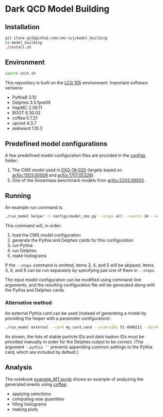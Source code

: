 # Dark QCD Model Building

## Installation

```bash
git clone git@github.com:cms-svj/model_building
cd model_building
./install.sh
```

## Environment

```bash
source init.sh
```

This repository is built on the [LCG 105](https://lcginfo.cern.ch/release_packages/105/x86_64-el9-gcc12-opt/) environment.
Important software versions:
* Pythia8 3.10
* Delphes 3.5.1pre09
* HepMC 2.06.11
* ROOT 6.30.02
* coffea 0.7.21
* uproot 4.3.7
* awkward 1.10.3

## Predefined model configurations

A few predefined model configuration files are provided in the [configs](./configs) folder:
1. The CMS model used in [EXO-19-020](https://arxiv.org/abs/2112.11125) (largely based on [arXiv:1503.00009](https://www.arxiv.org/abs/1503.00009) and [arXiv:1707.05326](https://arxiv.org/abs/1707.05326)).
2. One of the Snowmass benchmark models from [arXiv:2203.09503](https://arxiv.org/abs/2203.09503).

## Running

An example run command is:
```bash
./run_model helper -C configs/model_cms.py --steps all --events 10 --verbose
```

This command will, in order:
1. load the CMS model configuration
2. generate the Pythia and Delphes cards for this configuration
3. run Pythia
4. run Delphes
5. make histograms

If the `--steps` command is omitted, items 3, 4, and 5 will be skipped.
Items 3, 4, and 5 can be run separately by specifying just one of them in `--steps`.

The input model configuration can be modified using command-line arguments, and the resulting configuration file will be generated along with the Pythia and Delphes cards.

### Alternative method

An external Pythia card can be used (instead of generating a model by providing the helper with a parameter configuration):
```bash
./run_model external --card my_card.cmnd --stableIDs 53 4900211 --darkHadronIDs 4900111 4900113 4900211 4900213 --pythia '' --steps all --events 10 --verbose
```

As shown, the lists of stable particle IDs and dark hadron IDs must be provided manually in order for the Delphes output to be correct.
(The argument `--pythia ''` prevents appending common settings to the Pythia card, which are included by default.)

## Analysis

The notebook [example_MT.ipynb](./example_MT.ipynb) shows an example of analyzing the generated events using [coffea](https://github.com/CoffeaTeam/coffea/):
* applying selections
* computing new quantities
* filling histograms
* making plots

